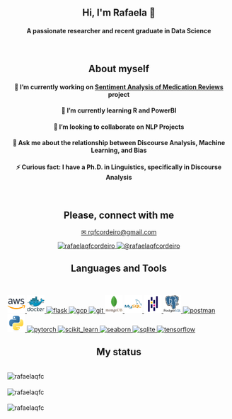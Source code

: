 <br>
<h2 align="center">Hi, I'm Rafaela 👋 </h2>
<h4 align="center">A passionate researcher and recent graduate in Data Science</h4>     
<br>

<h2 align="center">About myself</h2>
<h4 align="center">🔭 I’m currently working on <a href="https://github.com/rafaelaqfc/Sentiment-Analysis-of-Medication-Reviews-Project.git">Sentiment Analysis of Medication Reviews</a> project</h4>
<h4 align="center">🌱 I’m currently learning <strong>R</strong> and <strong>PowerBI</strong></h4>
<h4 align="center">👯 I’m looking to collaborate on <strong>NLP Projects</strong></h4>
<h4 align="center">💬 Ask me about the relationship between <strong>Discourse Analysis</strong>, <strong>Machine Learning</strong>, and <strong>Bias</strong></h4>
<h4 align="center">⚡ Curious fact: I have a Ph.D. in Linguistics, specifically in <strong>Discourse Analysis</strong></h4>
<br>

<h2 align="center">Please, connect with me</h2>

<p align="center">
  <a href="mailto:your.email@example.com">&#9993; rqfcordeiro@gmail.com</a>
</p>

<p align="center">
  <a href="https://linkedin.com/in/rafaelaqfcordeiro" target="_blank">
    <img src="https://raw.githubusercontent.com/rahuldkjain/github-profile-readme-generator/master/src/images/icons/Social/linked-in-alt.svg" alt="rafaelaqfcordeiro" height="30" width="40" />
  </a>
  <a href="https://medium.com/@rafaelaqfcordeiro" target="_blank">
    <img src="https://raw.githubusercontent.com/rahuldkjain/github-profile-readme-generator/master/src/images/icons/Social/medium.svg" alt="@rafaelaqfcordeiro" height="30" width="40" />
  </a>
</p>


<h2 style="text-align: center;">Languages and Tools</h2>
<br>
<p align="left"> <a href="https://aws.amazon.com" target="_blank" rel="noreferrer"> <img src="https://raw.githubusercontent.com/devicons/devicon/master/icons/amazonwebservices/amazonwebservices-original-wordmark.svg" alt="aws" width="40" height="40"/> </a> <a href="https://www.docker.com/" target="_blank" rel="noreferrer"> <img src="https://raw.githubusercontent.com/devicons/devicon/master/icons/docker/docker-original-wordmark.svg" alt="docker" width="40" height="40"/> </a> <a href="https://flask.palletsprojects.com/" target="_blank" rel="noreferrer"> <img src="https://www.vectorlogo.zone/logos/pocoo_flask/pocoo_flask-icon.svg" alt="flask" width="40" height="40"/> </a> <a href="https://cloud.google.com" target="_blank" rel="noreferrer"> <img src="https://www.vectorlogo.zone/logos/google_cloud/google_cloud-icon.svg" alt="gcp" width="40" height="40"/> </a> <a href="https://git-scm.com/" target="_blank" rel="noreferrer"> <img src="https://www.vectorlogo.zone/logos/git-scm/git-scm-icon.svg" alt="git" width="40" height="40"/> </a> <a href="https://www.mongodb.com/" target="_blank" rel="noreferrer"> <img src="https://raw.githubusercontent.com/devicons/devicon/master/icons/mongodb/mongodb-original-wordmark.svg" alt="mongodb" width="40" height="40"/> </a> <a href="https://www.mysql.com/" target="_blank" rel="noreferrer"> <img src="https://raw.githubusercontent.com/devicons/devicon/master/icons/mysql/mysql-original-wordmark.svg" alt="mysql" width="40" height="40"/> </a> <a href="https://pandas.pydata.org/" target="_blank" rel="noreferrer"> <img src="https://raw.githubusercontent.com/devicons/devicon/2ae2a900d2f041da66e950e4d48052658d850630/icons/pandas/pandas-original.svg" alt="pandas" width="40" height="40"/> </a> <a href="https://www.postgresql.org" target="_blank" rel="noreferrer"> <img src="https://raw.githubusercontent.com/devicons/devicon/master/icons/postgresql/postgresql-original-wordmark.svg" alt="postgresql" width="40" height="40"/> </a> <a href="https://postman.com" target="_blank" rel="noreferrer"> <img src="https://www.vectorlogo.zone/logos/getpostman/getpostman-icon.svg" alt="postman" width="40" height="40"/> </a> <a href="https://www.python.org" target="_blank" rel="noreferrer"> <img src="https://raw.githubusercontent.com/devicons/devicon/master/icons/python/python-original.svg" alt="python" width="40" height="40"/> </a> <a href="https://pytorch.org/" target="_blank" rel="noreferrer"> <img src="https://www.vectorlogo.zone/logos/pytorch/pytorch-icon.svg" alt="pytorch" width="40" height="40"/> </a> <a href="https://scikit-learn.org/" target="_blank" rel="noreferrer"> <img src="https://upload.wikimedia.org/wikipedia/commons/0/05/Scikit_learn_logo_small.svg" alt="scikit_learn" width="40" height="40"/> </a> <a href="https://seaborn.pydata.org/" target="_blank" rel="noreferrer"> <img src="https://seaborn.pydata.org/_images/logo-mark-lightbg.svg" alt="seaborn" width="40" height="40"/> </a> <a href="https://www.sqlite.org/" target="_blank" rel="noreferrer"> <img src="https://www.vectorlogo.zone/logos/sqlite/sqlite-icon.svg" alt="sqlite" width="40" height="40"/> </a> <a href="https://www.tensorflow.org" target="_blank" rel="noreferrer"> <img src="https://www.vectorlogo.zone/logos/tensorflow/tensorflow-icon.svg" alt="tensorflow" width="40" height="40"/> </a> </p>

<h2 style="text-align: center;">My status</h2>
<br>

<img align="left" src="https://github-readme-stats.vercel.app/api/top-langs?username=rafaelaqfc&show_icons=true&locale=en&layout=compact" alt="rafaelaqfc" />
<br>
<br>

<img align="center" src="https://github-readme-stats.vercel.app/api?username=rafaelaqfc&show_icons=true&locale=en" alt="rafaelaqfc" />
<br>
<br>

<img align="center" src="https://github-readme-streak-stats.herokuapp.com/?user=rafaelaqfc&" alt="rafaelaqfc" />
